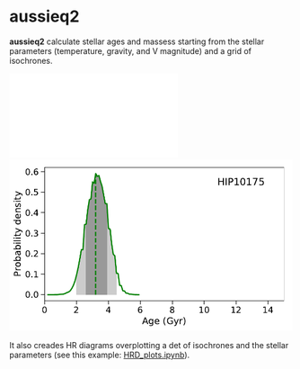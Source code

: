 # aussieq2
**aussieq2** calculate stellar ages and massess starting from the stellar parameters (temperature, gravity, and V magnitude) and a grid of isochrones. 

![alt text](HIP10175_age.pdf)
<img src="HIP10175_age.pdf">

It also creades HR diagrams overplotting a det of isochrones and the stellar parameters (see this example: [HRD_plots.ipynb](https://github.com/spinastro/aussieq2/blob/master/HRD_plots.ipynb)).
